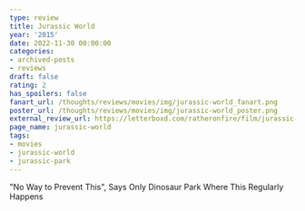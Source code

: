 ```yaml
---
type: review
title: Jurassic World
year: '2015'
date: 2022-11-30 00:00:00
categories:
- archived-posts
- reviews
draft: false
rating: 2
has_spoilers: false
fanart_url: /thoughts/reviews/movies/img/jurassic-world_fanart.png
poster_url: /thoughts/reviews/movies/img/jurassic-world_poster.png
external_review_url: https://letterboxd.com/ratheronfire/film/jurassic-world/
page_name: jurassic-world
tags:
- movies
- jurassic-world
- jurassic-park
---
```


"No Way to Prevent This", Says Only Dinosaur Park Where This Regularly Happens

